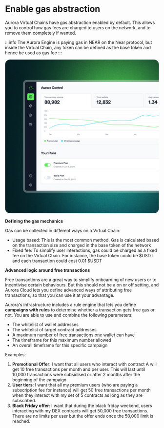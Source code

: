 # Enable gas abstraction

Aurora Virtual Chains have gas abstraction enabled by default. This allows you to control how gas fees are charged to users on the network, and to remove them completely if wanted.

:::info
The Aurora Engine is paying gas in NEAR on the Near protocol, but inside the Virtual Chain, any token can be defined as the base token and hence be used as gas fee
:::

![frame827_3](/img/.gitbook/assets/Frame_827_(3).png)

**Defining the gas mechanics**

Gas can be collected in different ways on a Virtual Chain:

* Usage based: This is the most common method. Gas is calculated based on the transaction size and charged in the base token of the network
* Fixed fee: To simplify user interactions, gas could be charged as a fixed fee on the Virtual Chain. For instance, the base token could be $USDT and each transaction could cost 0.01 $USDT

**Advanced logic around free transactions**

Free transactions are a great way to simplify onboarding of new users or to incentivise certain behaviours. But this should not be a on or off setting, and Aurora Cloud lets you define advanced ways of attributing free transactions, so that you can use it at your advantage.

Aurora's infrastructure includes a rule engine that lets you define **campaigns with rules** to determine whether a transaction gets free gas or not. You are able to use and combine the following parameters:

* The whitelist of wallet addresses
* The whitelist of target contract addresses
* A maximum number of free transactions one wallet can have
* The timeframe for this maximum number allowed
* An overall timeframe for this specific campaign

Examples:

1. **Promotional Offer**: I want that all users who interact with contract A will get 10 free transactions per month and per user. This will last until 10,000 transactions were subsidised or after 2 months after the beginning of the campaign.
2. **User tiers**: I want that all my premium users (who are paying a subscription fee for instance) will get 50 free transactions per month when they interact with my set of 5 contracts as long as they are subscribed.
3. **Black Friday offer**: I want that during the black friday weekend, users interacting with my DEX contracts will get 50,000 free transactions. There are no limits per user but the offer ends once the 50,000 limit is reached.
